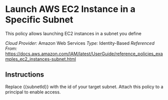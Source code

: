 # Launch AWS EC2 Instance in a Specific Subnet
This policy allows launching EC2 instances in a subnet you define

*Cloud Provider:* Amazon Web Services
*Type:* Identity-Based
*Referenced From:* https://docs.aws.amazon.com/IAM/latest/UserGuide/reference_policies_examples_ec2_instances-subnet.html

## Instructions
Replace {{subnetId}} with the id of your target subnet. Attach this policy to a principal to enable access.